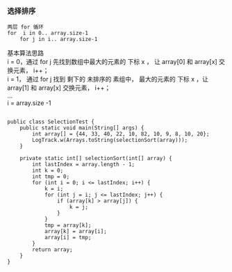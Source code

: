 ### 选择排序  

```
两层 for 循环
for  i in 0.. array.size-1
    for j in i.. array.size-1
```
基本算法思路  
i = 0，通过 for j 先找到数组中最大的元素的 下标 x ， 让 array[0] 和 array[x] 交换元素， i++；  
i = 1， 通过 for j 找到 剩下的 未排序的 素组中， 最大的元素的 下标 x ，让 array[1] 和 array[x] 交换元素， i++；  
...  
i = array.size -1  

```

public class SelectionTest {
    public static void main(String[] args) {
        int array[] = {44, 33, 40, 22, 10, 82, 10, 9, 8, 10, 20};
        LogTrack.w(Arrays.toString(selectionSort(array)));
    }

    private static int[] selectionSort(int[] array) {
        int lastIndex = array.length - 1;
        int k = 0;
        int tmp = 0;
        for (int i = 0; i <= lastIndex; i++) {
            k = i;
            for (int j = i; j <= lastIndex; j++) {
                if (array[k] > array[j]) {
                    k = j;
                }
            }
            tmp = array[k];
            array[k] = array[i];
            array[i] = tmp;
        }
        return array;
    }
}
```